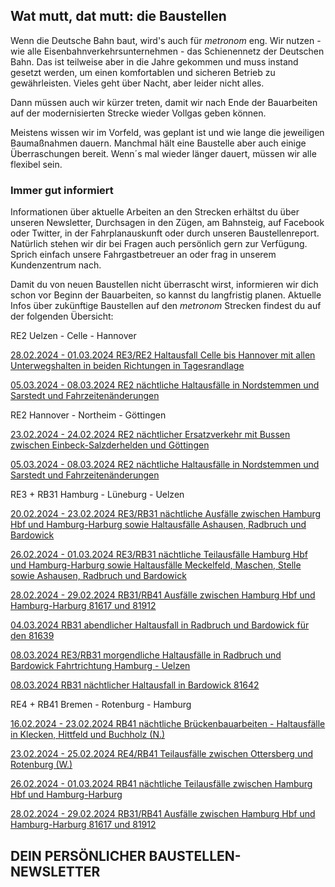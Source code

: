 Wat mutt, dat mutt: die Baustellen
----------

Wenn die Deutsche Bahn baut, wird's auch für *metronom* eng.
Wir nutzen - wie alle Eisenbahnverkehrsunternehmen - das Schienennetz der Deutschen Bahn. Das ist teilweise aber in die Jahre gekommen und muss instand gesetzt werden, um einen komfortablen und sicheren Betrieb zu gewährleisten. Vieles geht über Nacht, aber leider nicht alles.

Dann müssen auch wir kürzer treten, damit wir nach Ende der Bauarbeiten auf der modernisierten Strecke wieder Vollgas geben können.

Meistens wissen wir im Vorfeld, was geplant ist und wie lange die jeweiligen Baumaßnahmen dauern. Manchmal hält eine Baustelle aber auch einige Überraschungen bereit. Wenn´s mal wieder länger dauert, müssen wir alle flexibel sein.

### Immer gut informiert ###

Informationen über aktuelle Arbeiten an den Strecken erhältst du über unseren Newsletter, Durchsagen in den Zügen, am Bahnsteig, auf Facebook oder Twitter, in der Fahrplanauskunft oder durch unseren Baustellenreport. Natürlich stehen wir dir bei Fragen auch persönlich gern zur Verfügung. Sprich einfach unsere Fahrgastbetreuer an oder frag in unserem Kundenzentrum nach.

Damit du von neuen Baustellen nicht überrascht wirst, informieren wir dich schon vor Beginn der Bauarbeiten, so kannst du langfristig planen. Aktuelle Infos über zukünftige Baustellen auf den *metronom* Strecken findest du auf der folgenden Übersicht:

RE2 Uelzen - Celle - Hannover

[28.02.2024 - 01.03.2024 RE3/RE2 Haltausfall Celle bis Hannover mit allen Unterwegshalten in beiden Richtungen in Tagesrandlage](https://www.der-metronom.de/baustellen/re3-re2-haltausfall-celle-bis-hannover-mit-allen-unterwegshalten-in-beiden-richtungen-in-tagesrandlage/)

[05.03.2024 - 08.03.2024 RE2 nächtliche Haltausfälle in Nordstemmen und Sarstedt und Fahrzeitenänderungen](https://www.der-metronom.de/baustellen/re2-naechtliche-haltausfaelle-in-nordstemmen-und-sarstedt-und-fahrzeitenaenderungen/)

RE2 Hannover - Northeim - Göttingen

[23.02.2024 - 24.02.2024 RE2 nächtlicher Ersatzverkehr mit Bussen zwischen Einbeck-Salzderhelden und Göttingen](https://www.der-metronom.de/baustellen/re2-naechtlicher-ersatzverkehr-mit-bussen-zwischen-einbeck-salzderhelden-und-goettingen/)

[05.03.2024 - 08.03.2024 RE2 nächtliche Haltausfälle in Nordstemmen und Sarstedt und Fahrzeitenänderungen](https://www.der-metronom.de/baustellen/re2-naechtliche-haltausfaelle-in-nordstemmen-und-sarstedt-und-fahrzeitenaenderungen/)

RE3 + RB31 Hamburg - Lüneburg - Uelzen

[20.02.2024 - 23.02.2024 RE3/RB31 nächtliche Ausfälle zwischen Hamburg Hbf und Hamburg-Harburg sowie Haltausfälle Ashausen, Radbruch und Bardowick](https://www.der-metronom.de/baustellen/re3-rb31-naechtliche-ausfaelle-zwischen-hamburg-hbf-und-hamburg-harburg-sowie-haltausfaelle-ashausen-radbruch-und-bardowick/)

[26.02.2024 - 01.03.2024 RE3/RB31 nächtliche Teilausfälle Hamburg Hbf und Hamburg-Harburg sowie Haltausfälle Meckelfeld, Maschen, Stelle sowie Ashausen, Radbruch und Bardowick](https://www.der-metronom.de/baustellen/re3-rb31-naechtliche-teilausfaelle-hamburg-hbf-und-hamburg-harburg-sowie-haltausfaelle-meckelfeld-maschen-stelle-sowie-ashausen-radbruch-und-bardowick/)

[28.02.2024 - 29.02.2024 RB31/RB41 Ausfälle zwischen Hamburg Hbf und Hamburg-Harburg 81617 und 81912](https://www.der-metronom.de/baustellen/rb31-rb41-naechtliche-ausfaelle-zwischen-hamburg-hbf-und-hamburg-harburg-81617-und-81912/)

[04.03.2024 RB31 abendlicher Haltausfall in Radbruch und Bardowick für den 81639](https://www.der-metronom.de/baustellen/rb31-abendlicher-haltausfall-in-radbruch-und-bardowick-fuer-den-81639/)

[08.03.2024 RE3/RB31 morgendliche Haltausfälle in Radbruch und Bardowick Fahrtrichtung Hamburg - Uelzen](https://www.der-metronom.de/baustellen/re3-rb31-morgendliche-haltausfaelle-in-radbruch-und-bardowick-fahrtrichtung-hamburg-uelzen/)

[08.03.2024 RB31 nächtlicher Haltausfall in Bardowick 81642](https://www.der-metronom.de/baustellen/rb31-naechtlicher-haltausfall-in-bardowick-81642/)

RE4 + RB41 Bremen - Rotenburg - Hamburg

[16.02.2024 - 23.02.2024 RB41 nächtliche Brückenbauarbeiten - Haltausfälle in Klecken, Hittfeld und Buchholz (N.)](https://www.der-metronom.de/baustellen/rb41-naechtliche-brueckenbauarbeiten-haltausfaelle-in-klecken-hittfeld-und-buchholz-n/)

[23.02.2024 - 25.02.2024 RE4/RB41 Teilausfälle zwischen Ottersberg und Rotenburg (W.)](https://www.der-metronom.de/baustellen/re4-rb41-teilausfaelle-zwischen-ottersberg-und-rotenburg-w/)

[26.02.2024 - 01.03.2024 RB41 nächtliche Teilausfälle zwischen Hamburg Hbf und Hamburg-Harburg](https://www.der-metronom.de/baustellen/rb41-naechtliche-teilausfaelle-zwischen-hamburg-hbf-und-hamburg-harburg-2/)

[28.02.2024 - 29.02.2024 RB31/RB41 Ausfälle zwischen Hamburg Hbf und Hamburg-Harburg 81617 und 81912](https://www.der-metronom.de/baustellen/rb31-rb41-naechtliche-ausfaelle-zwischen-hamburg-hbf-und-hamburg-harburg-81617-und-81912/)

DEIN PERSÖNLICHER BAUSTELLEN-NEWSLETTER
----------
